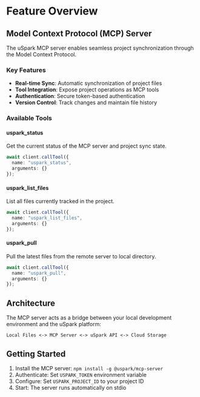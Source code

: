 # Feature Overview

## Model Context Protocol (MCP) Server

The uSpark MCP server enables seamless project synchronization through the Model Context Protocol.

### Key Features

- **Real-time Sync**: Automatic synchronization of project files
- **Tool Integration**: Expose project operations as MCP tools
- **Authentication**: Secure token-based authentication
- **Version Control**: Track changes and maintain file history

### Available Tools

#### uspark_status
Get the current status of the MCP server and project sync state.

```typescript
await client.callTool({
  name: "uspark_status",
  arguments: {}
});
```

#### uspark_list_files
List all files currently tracked in the project.

```typescript
await client.callTool({
  name: "uspark_list_files",
  arguments: {}
});
```

#### uspark_pull
Pull the latest files from the remote server to local directory.

```typescript
await client.callTool({
  name: "uspark_pull",
  arguments: {}
});
```

## Architecture

The MCP server acts as a bridge between your local development environment and the uSpark platform:

```
Local Files <-> MCP Server <-> uSpark API <-> Cloud Storage
```

## Getting Started

1. Install the MCP server: `npm install -g @uspark/mcp-server`
2. Authenticate: Set `USPARK_TOKEN` environment variable
3. Configure: Set `USPARK_PROJECT_ID` to your project ID
4. Start: The server runs automatically on stdio
